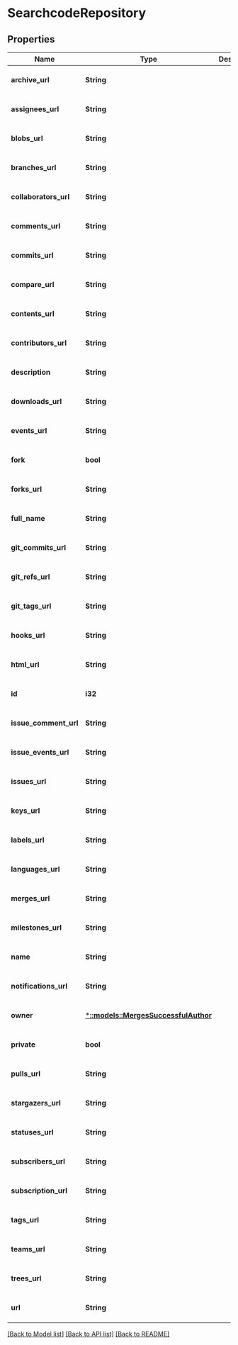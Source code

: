 # SearchcodeRepository

## Properties
Name | Type | Description | Notes
------------ | ------------- | ------------- | -------------
**archive_url** | **String** |  | [optional] [default to null]
**assignees_url** | **String** |  | [optional] [default to null]
**blobs_url** | **String** |  | [optional] [default to null]
**branches_url** | **String** |  | [optional] [default to null]
**collaborators_url** | **String** |  | [optional] [default to null]
**comments_url** | **String** |  | [optional] [default to null]
**commits_url** | **String** |  | [optional] [default to null]
**compare_url** | **String** |  | [optional] [default to null]
**contents_url** | **String** |  | [optional] [default to null]
**contributors_url** | **String** |  | [optional] [default to null]
**description** | **String** |  | [optional] [default to null]
**downloads_url** | **String** |  | [optional] [default to null]
**events_url** | **String** |  | [optional] [default to null]
**fork** | **bool** |  | [optional] [default to null]
**forks_url** | **String** |  | [optional] [default to null]
**full_name** | **String** |  | [optional] [default to null]
**git_commits_url** | **String** |  | [optional] [default to null]
**git_refs_url** | **String** |  | [optional] [default to null]
**git_tags_url** | **String** |  | [optional] [default to null]
**hooks_url** | **String** |  | [optional] [default to null]
**html_url** | **String** |  | [optional] [default to null]
**id** | **i32** |  | [optional] [default to null]
**issue_comment_url** | **String** |  | [optional] [default to null]
**issue_events_url** | **String** |  | [optional] [default to null]
**issues_url** | **String** |  | [optional] [default to null]
**keys_url** | **String** |  | [optional] [default to null]
**labels_url** | **String** |  | [optional] [default to null]
**languages_url** | **String** |  | [optional] [default to null]
**merges_url** | **String** |  | [optional] [default to null]
**milestones_url** | **String** |  | [optional] [default to null]
**name** | **String** |  | [optional] [default to null]
**notifications_url** | **String** |  | [optional] [default to null]
**owner** | [***::models::MergesSuccessfulAuthor**](mergesSuccessful_author.md) |  | [optional] [default to null]
**private** | **bool** |  | [optional] [default to null]
**pulls_url** | **String** |  | [optional] [default to null]
**stargazers_url** | **String** |  | [optional] [default to null]
**statuses_url** | **String** |  | [optional] [default to null]
**subscribers_url** | **String** |  | [optional] [default to null]
**subscription_url** | **String** |  | [optional] [default to null]
**tags_url** | **String** |  | [optional] [default to null]
**teams_url** | **String** |  | [optional] [default to null]
**trees_url** | **String** |  | [optional] [default to null]
**url** | **String** |  | [optional] [default to null]

[[Back to Model list]](../README.md#documentation-for-models) [[Back to API list]](../README.md#documentation-for-api-endpoints) [[Back to README]](../README.md)


